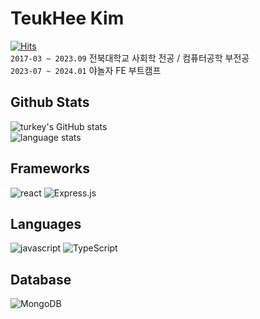 # TeukHee Kim
[![Hits](https://hits.seeyoufarm.com/api/count/incr/badge.svg?url=https%3A%2F%2Fgithub.com%2Fturkey-kim&count_bg=%2379C83D&title_bg=%23555555&icon=&icon_color=%23E7E7E7&title=hits&edge_flat=false)](https://hits.seeyoufarm.com)
<br/>
`2017-03 ~ 2023.09` 전북대학교 사회학 전공 / 컴퓨터공학 부전공  
`2023-07 ~ 2024.01` 야놀자 FE 부트캠프   

## Github Stats
![turkey's GitHub stats](https://github-readme-stats.vercel.app/api?username=turkey-kim)  
![language stats](https://github-readme-stats.vercel.app/api/top-langs/?username=turkey-kim&layout=compact)

## Frameworks
![react](https://img.shields.io/badge/React-20232A?style=for-the-badge&logo=react&logoColor=61DAFB)
![Express.js](https://img.shields.io/badge/express.js-%23404d59.svg?style=for-the-badge&logo=express&logoColor=%2361DAFB)

## Languages
![javascript](https://img.shields.io/badge/JavaScript-323330?style=for-the-badge&logo=javascript&logoColor=F7DF1E)
![TypeScript](https://img.shields.io/badge/typescript-%23007ACC.svg?style=for-the-badge&logo=typescript&logoColor=white)

## Database
![MongoDB](https://img.shields.io/badge/MongoDB-%234ea94b.svg?style=for-the-badge&logo=mongodb&logoColor=white)

